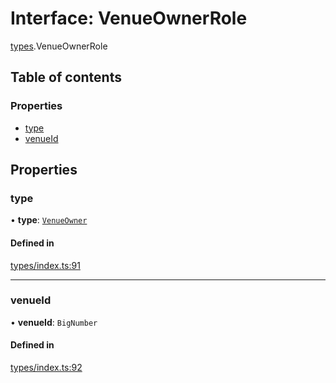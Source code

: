 # Interface: VenueOwnerRole

[types](../wiki/types).VenueOwnerRole

## Table of contents

### Properties

- [type](../wiki/types.VenueOwnerRole#type)
- [venueId](../wiki/types.VenueOwnerRole#venueid)

## Properties

### type

• **type**: [`VenueOwner`](../wiki/types.RoleType#venueowner)

#### Defined in

[types/index.ts:91](https://github.com/PolymeshAssociation/polymesh-sdk/blob/46129005/src/types/index.ts#L91)

___

### venueId

• **venueId**: `BigNumber`

#### Defined in

[types/index.ts:92](https://github.com/PolymeshAssociation/polymesh-sdk/blob/46129005/src/types/index.ts#L92)
